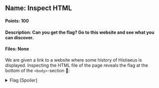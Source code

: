## Name: Inspect HTML
#### Points: 100
#### Description: Can you get the flag? Go to this website and see what you can discover.
#### Files: None

We are given a link to a website where some history of Histiaeus is displayed. Inspecting the HTML file of the page reveals the flag
at the bottom of the `<body>`-section 🚩:

<details>
  <summary>Flag [Spoiler]</summary>
  
  ```
    picoCTF{1n5p3t0r_0f_h7ml_dd513514}
  ```
  
</details>
